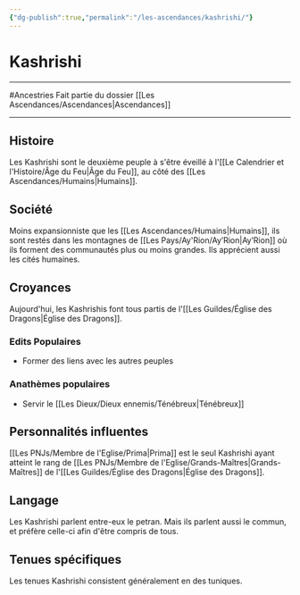 ```yaml
---
{"dg-publish":true,"permalink":"/les-ascendances/kashrishi/"}
---
```


# Kashrishi
---
#Ancestries 
Fait partie du dossier [[Les Ascendances/Ascendances\|Ascendances]]

-------
## Histoire
Les Kashrishi sont le deuxième peuple à s'être éveillé à l'[[Le Calendrier et l'Histoire/Âge du Feu\|Âge du Feu]], au côté des [[Les Ascendances/Humains\|Humains]]. 
## Société
Moins expansionniste que les [[Les Ascendances/Humains\|Humains]], ils sont restés dans les montagnes de [[Les Pays/Ay'Rion/Ay’Rion\|Ay’Rion]] où ils forment des communautés plus ou moins grandes. Ils apprécient aussi les cités humaines.
## Croyances
Aujourd'hui, les Kashrishis font tous partis de l'[[Les Guildes/Église des Dragons\|Église des Dragons]].
### Edits Populaires
- Former des liens avec les autres peuples
### Anathèmes populaires
- Servir le [[Les Dieux/Dieux ennemis/Ténébreux\|Ténébreux]]
## Personnalités influentes
[[Les PNJs/Membre de l'Eglise/Prima\|Prima]] est le seul Kashrishi ayant atteint le rang de [[Les PNJs/Membre de l'Eglise/Grands-Maîtres\|Grands-Maîtres]] de l'[[Les Guildes/Église des Dragons\|Église des Dragons]].
## Langage
Les Kashrishi parlent entre-eux le petran. Mais ils parlent aussi le commun, et préfère celle-ci afin d'être compris de tous.
## Tenues spécifiques
Les tenues Kashrishi consistent généralement en des tuniques.
